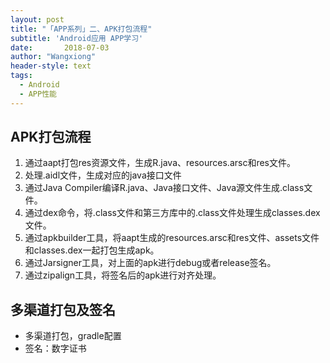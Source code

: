 ```yaml
---
layout: post
title: "「APP系列」二、APK打包流程"
subtitle: 'Android应用 APP学习'
date:       2018-07-03
author: "Wangxiong"
header-style: text
tags:
  - Android
  - APP性能
---
```


## APK打包流程

1. 通过aapt打包res资源文件，生成R.java、resources.arsc和res文件。
2. 处理.aidl文件，生成对应的java接口文件
3. 通过Java Compiler编译R.java、Java接口文件、Java源文件生成.class文件。
4. 通过dex命令，将.class文件和第三方库中的.class文件处理生成classes.dex文件。
5. 通过apkbuilder工具，将aapt生成的resources.arsc和res文件、assets文件和classes.dex一起打包生成apk。
6. 通过Jarsigner工具，对上面的apk进行debug或者release签名。
7. 通过zipalign工具，将签名后的apk进行对齐处理。

## 多渠道打包及签名

- 多渠道打包，gradle配置
- 签名：数字证书

